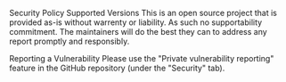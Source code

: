 Security Policy
Supported Versions
This is an open source project that is provided as-is without warrenty or liability.
As such no supportability commitment. The maintainers will do the best they can to address any report promptly and responsibly.

Reporting a Vulnerability
Please use the "Private vulnerability reporting" feature in the GitHub repository (under the "Security" tab).